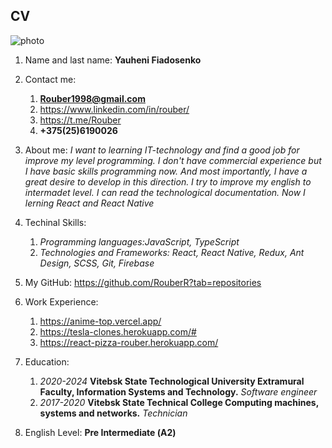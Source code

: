 ## CV 
![photo](https://hhcdn.ru/photo/637255954.jpeg?t=1640564929&h=UES09n1fuxf-p3KBONw0xA)

1. Name and last name: **Yauheni Fiadosenko**
2. Contact me: 
    1. **Rouber1998@gmail.com**
    2. https://www.linkedin.com/in/rouber/
    3. https://t.me/Rouber
    4. **+375(25)6190026**
    
3. About me: _I want to learning IT-technology and find a good job for improve my level programming. I don't have commercial experience but I have basic skills programming now. And most importantly, I have a great desire to develop in this direction. I try to improve my english to intermadet level. I can read the technological documentation. Now I lerning React and React Native_
4. Techinal Skills:
    1. _Programming languages:JavaScript, TypeScript_
    2. _Technologies and Frameworks: React, React Native, Redux, Ant Design, SCSS, Git, Firebase_
5. My GitHub: https://github.com/RouberR?tab=repositories
6. Work Experience: 
    1. https://anime-top.vercel.app/
    2. https://tesla-clones.herokuapp.com/#
    3. https://react-pizza-rouber.herokuapp.com/
7. Education:
    1. _2020-2024_ **Vitebsk State Technological University Extramural Faculty, Information Systems and Technology.** _Software engineer_
    2. _2017-2020_ **Vitebsk State Technical College Computing machines, systems and networks.** _Technician_ 
8. English Level: **Pre Intermediate (А2)**